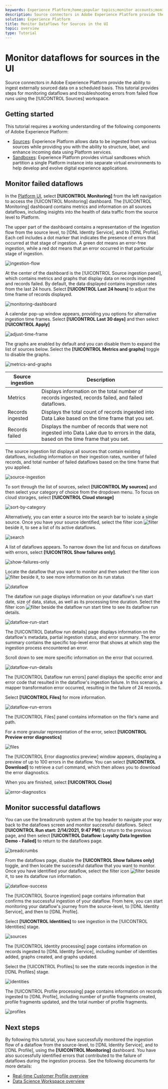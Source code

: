 ```yaml
---
keywords: Experience Platform;home;popular topics;monitor accounts;monitor dataflows;dataflows;sources
description: Source connectors in Adobe Experience Platform provide the ability to ingest externally sourced data on a scheduled basis. This tutorial provides steps for viewing existing dataflows from the Sources workspace.
solution: Experience Platform
title: Monitor Dataflows for Sources in the UI
topic: overview
type: Tutorial
---
```


# Monitor dataflows for sources in the UI

Source connectors in Adobe Experience Platform provide the ability to ingest externally sourced data on a scheduled basis. This tutorial provides steps for monitoring dataflows and troubleshooting errors from failed flow runs using the [!UICONTROL Sources] workspace.

## Getting started

This tutorial requires a working understanding of the following components of Adobe Experience Platform:

- [Sources](../../sources/home.md): Experience Platform allows data to be ingested from various sources while providing you with the ability to structure, label, and enhance incoming data using Platform services.
- [Sandboxes](../../sandboxes/home.md): Experience Platform provides virtual sandboxes which partition a single Platform instance into separate virtual environments to help develop and evolve digital experience applications.

## Monitor failed dataflows

In the [Platform UI](https://platform.adobe.com), select **[!UICONTROL Monitoring]** from the left navigation to access the [!UICONTROL Monitoring] dashboard. The [!UICONTROL Monitoring] dashboard contains metrics and information on all sources dataflows, including insights into the health of data traffic from the source level to Platform.

The upper part of the dashboard contains a representation of the ingestion flow from the source level, to [!DNL Identity Service], and to [!DNL Profile]. Each cell includes a dot marker that indicates the presence of errors that occurred at that stage of ingestion. A green dot means an error-free ingestion, while a red dot means that an error occurred in that particular stage of ingestion.

![ingestion-flow](../assets/ui/monitor-sources/ingestion-flow.png)

At the center of the dashboard is the [!UICONTROL Source ingestion panel], which contains metrics and graphs that display data on records ingested and records failed. By default, the data displayed contains ingestion rates from the last 24 hours. Select **[!UICONTROL Last 24 hours]** to adjust the time frame of records displayed.

![monitoring-dashboard](../assets/ui/monitor-sources/monitoring-dashboard.png)

A calendar pop-up window appears, providing you options for alternative ingestion time frames. Select **[!UICONTROL Last 30 days]** and then select **[!UICONTROL Apply]**

![adjust-time-frame](../assets/ui/monitor-sources/adjust-timeframe.png)

The graphs are enabled by default and you can disable them to expand the list of sources below. Select the **[!UICONTROL Metrics and graphs]** toggle to disable the graphs.

![metrics-and-graphs](../assets/ui/monitor-sources/metrics-graphs.png)

| Source ingestion | Description |
| ---------------- | ----------- |
| Metrics | Displays information on the total number of records ingested, records failed, and failed dataflows. |
| Records ingested | Displays the total count of records ingested into Data Lake based on the time frame that you set. |
| Records failed | Displays the number of records that were not ingested into Data Lake due to errors in the data, based on the time frame that you set. |

The source ingestion list displays all sources that contain existing dataflows, including information on their ingestion rates, number of failed records, and total number of failed dataflows based on the time frame that you applied.

![source-ingestion](../assets/ui/monitor-sources/source-ingestion.png)

To sort through the list of sources, select **[!UICONTROL My sources]** and then select your category of choice from the dropdown menu. To focus on cloud storages, select **[!UICONTROL Cloud storage]**

![sort-by-category](../assets/ui/monitor-sources/sort-by-category.png)

Alternatively, you can enter a source into the search bar to isolate a single source. Once you have your source identified, select the filter icon ![filter](../assets/ui/monitor-sources/filter.png) beside it, to see a list of its active dataflows.

![search](../assets/ui/monitor-sources/search.png)

A list of dataflows appears. To narrow down the list and focus on dataflows with errors, select **[!UICONTROL Show failures only]**.

![show-failures-only](../assets/ui/monitor-sources/show-failures-only.png)

Locate the dataflow that you want to monitor and then select the filter icon ![filter](../assets/ui/monitor-sources/filter.png) beside it, to see more information on its run status

![dataflow](../assets/ui/monitor-sources/dataflow.png)

The dataflow run page displays information on your dataflow's run start date, size of data, status, as well as its processing time duration. Select the filter icon ![filter](../assets/ui/monitor-sources/filter.png) beside the dataflow run start time to see its dataflow run details.

![dataflow-run-start](../assets/ui/monitor-sources/dataflow-run-start.png)

The [!UICONTROL Dataflow run details] page displays information on the dataflow's metadata, partial ingestion status, and error summary. The error summary contains the specific top-level error that shows at which step the ingestion process encountered an error.

Scroll down to see more specific information on the error that occurred.

![dataflow-run-details](../assets/ui/monitor-sources/dataflow-run-details.png)

The [!UICONTROL Dataflow run errors] panel displays the specific error and error code that resulted in the dataflow's ingestion failure. In this scenario, a mapper transformation error occurred, resulting in the failure of 24 records.

Select **[!UICONTROL Files]** for more information.

![dataflow-run-errors](../assets/ui/monitor-sources/dataflow-run-errors.png)

The [!UICONTROL Files] panel contains information on the file's name and path.

For a more granular representation of the error, select **[!UICONTROL Preview error diagnostics]**

![files](../assets/ui/monitor-sources/files.png)

The [!UICONTROL Error diagnostics preview] window appears, displaying a preview of up to 100 errors in the dataflow. You can select **[!UICONTROL Download]** to retrieve a curl command, which then allows you to download the error diagnostics.

When you are finished, select **[!UICONTROL Close]**

![error-diagnostics](../assets/ui/monitor-sources/error-diagnostics.png)

## Monitor successful dataflows

You can use the breadcrumb system at the top header to navigate your way back to the dataflows screen and monitor successful dataflows. Select **[!UICONTROL Run start: 2/14/2021, 9:47 PM]** to return to the previous page, and then select **[!UICONTROL Dataflow: Loyalty Data Ingestion Demo - Failed]** to return to the dataflows page.

![breadcrumbs](../assets/ui/monitor-sources/breadcrumbs.png)

From the dataflows page, disable the **[!UICONTROL Show failures only]** toggle, and then locate the successful dataflow that you want to monitor. Once you have identified your dataflow, select the filter icon ![filter](../assets/ui/monitor-sources/filter.png) beside it, to see its dataflow run information.

![dataflow-success](../assets/ui/monitor-sources/dataflow-success.png)

The [!UICONTROL Source ingestion] page contains information that confirms the successful ingestion of your dataflow. From here, you can start monitoring your dataflow's journey from the source-level, to [!DNL Identity Service], and then to [!DNL Profile].

Select **[!UICONTROL Identities]** to see ingestion in the [!UICONTROL Identities] stage.

![sources](../assets/ui/monitor-sources/sources.png)

The [!UICONTROL Identity processing] page contains information on records ingested to [!DNL Identity Service], including number of identities added, graphs created, and graphs updated.

Select the [!UICONTROL Profiles] to see the state records ingestion in the [!DNL Profiles] stage.

![identities](../assets/ui/monitor-sources/identities.png)

The [!UICONTROL Profile processing] page contains information on records ingested to [!DNL Profile], including number of profile fragments created, profile fragments updated, and the total number of profile fragments.

![profiles](../assets/ui/monitor-sources/profiles.png)

## Next steps

By following this tutorial, you have successfully monitored the ingestion flow of a dataflow from the source-level, to [!DNL Identity Service], and to [!DNL Profile], using the **[!UICONTROL Monitoring]** dashboard. You have also successfully identified errors that contributed to the failure of dataflows during the ingestion process. See the following documents for more details:

- [Real-time Customer Profile overview](../../profile/home.md)
- [Data Science Workspace overview](../../data-science-workspace/home.md)
